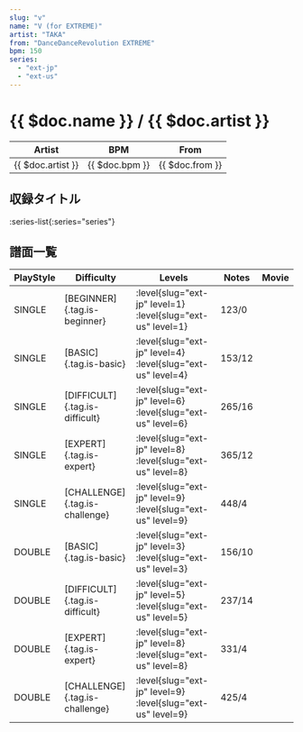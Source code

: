 ```yaml
---
slug: "v"
name: "V (for EXTREME)"
artist: "TAKA"
from: "DanceDanceRevolution EXTREME"
bpm: 150
series:
  - "ext-jp"
  - "ext-us"
---
```


# {{ $doc.name }} / {{ $doc.artist }}

|Artist|BPM|From|
|------|---|----|
|{{ $doc.artist }}|{{ $doc.bpm }}|{{ $doc.from }}|

## 収録タイトル

:series-list{:series="series"}

## 譜面一覧

|PlayStyle|Difficulty|Levels|Notes|Movie|
|---------|----------|------|-----|-----|
|SINGLE|[BEGINNER]{.tag.is-beginner}|<div class="field is-grouped is-grouped-multiline">:level{slug="ext-jp" level=1} :level{slug="ext-us" level=1}</div>|123/0||
|SINGLE|[BASIC]{.tag.is-basic}|<div class="field is-grouped is-grouped-multiline">:level{slug="ext-jp" level=4} :level{slug="ext-us" level=4}</div>|153/12||
|SINGLE|[DIFFICULT]{.tag.is-difficult}|<div class="field is-grouped is-grouped-multiline">:level{slug="ext-jp" level=6} :level{slug="ext-us" level=6}</div>|265/16||
|SINGLE|[EXPERT]{.tag.is-expert}|<div class="field is-grouped is-grouped-multiline">:level{slug="ext-jp" level=8} :level{slug="ext-us" level=8}</div>|365/12||
|SINGLE|[CHALLENGE]{.tag.is-challenge}|<div class="field is-grouped is-grouped-multiline">:level{slug="ext-jp" level=9} :level{slug="ext-us" level=9}</div>|448/4||
|DOUBLE|[BASIC]{.tag.is-basic}|<div class="field is-grouped is-grouped-multiline">:level{slug="ext-jp" level=3} :level{slug="ext-us" level=3}</div>|156/10||
|DOUBLE|[DIFFICULT]{.tag.is-difficult}|<div class="field is-grouped is-grouped-multiline">:level{slug="ext-jp" level=5} :level{slug="ext-us" level=5}</div>|237/14||
|DOUBLE|[EXPERT]{.tag.is-expert}|<div class="field is-grouped is-grouped-multiline">:level{slug="ext-jp" level=8} :level{slug="ext-us" level=8}</div>|331/4||
|DOUBLE|[CHALLENGE]{.tag.is-challenge}|<div class="field is-grouped is-grouped-multiline">:level{slug="ext-jp" level=9} :level{slug="ext-us" level=9}</div>|425/4||
